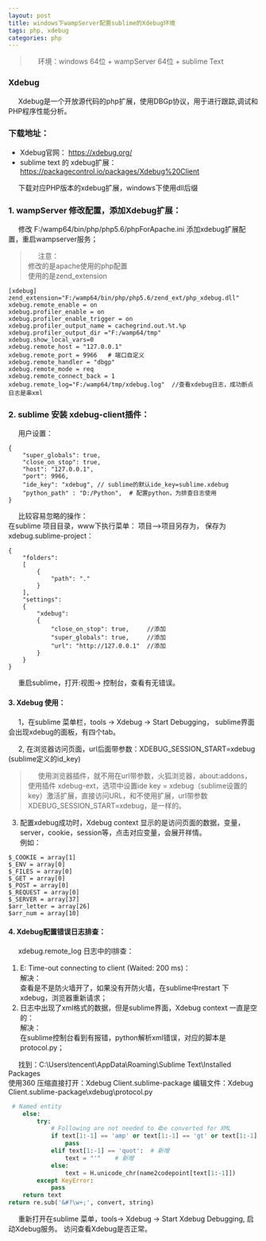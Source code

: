 ```yaml
---
layout: post
title: windows下wampServer配置sublime的Xdebug环境
tags: php, xdebug
categories: php
---
```

<style type="text/css">
    p{text-indent: 20px}
</style>
> 环境：windows 64位 + wampServer 64位 + sublime Text

### Xdebug 
<p>Xdebug是一个开放源代码的php扩展，使用DBGp协议，用于进行跟踪,调试和PHP程序性能分析。</p>

### 下载地址：
- Xdebug官网： <https://xdebug.org/>
- sublime text 的 xdebug扩展：
<https://packagecontrol.io/packages/Xdebug%20Client>


下载对应PHP版本的xdebug扩展，windows下使用dll后缀
### 1. wampServer 修改配置，添加Xdebug扩展：
  修改 F:/wamp64/bin/php/php5.6/phpForApache.ini
 添加xdebug扩展配置，重启wampserver服务；
>注意：  
>修改的是apache使用的php配置  
>使用的是zend_extension  
```shell
[xdebug]
zend_extension="F:/wamp64/bin/php/php5.6/zend_ext/php_xdebug.dll"
xdebug.remote_enable = on
xdebug.profiler_enable = on
xdebug.profiler_enable_trigger = on
xdebug.profiler_output_name = cachegrind.out.%t.%p
xdebug.profiler_output_dir ="F:/wamp64/tmp"
xdebug.show_local_vars=0
xdebug.remote_host = "127.0.0.1"
xdebug.remote_port = 9966   # 端口自定义
xdebug.remote_handler = "dbgp"
xdebug.remote_mode = req
xdebug.remote_connect_back = 1
xdebug.remote_log="F:/wamp64/tmp/xdebug.log"  //查看xdebug日志，成功断点日志是串xml
```

### 2. sublime 安装 xdebug-client插件：
用户设置：
```shell
{
    "super_globals": true,
    "close_on_stop": true,
    "host": "127.0.0.1",
    "port": 9966,
    "ide_key": "xdebug", // sublime的默认ide_key=sublime.xdebug
    "python_path" : "D:/Python",  # 配置python，为排查日志使用
}
```

比较容易忽略的操作：  
在sublime 项目目录，www下执行菜单： 项目-->项目另存为， 保存为 xdebug.sublime-project：
```shell
{
	"folders":
	[
		{
			"path": "."
		}
	],
    "settings":
    {
        "xdebug":
        {
            "close_on_stop": true,     //添加
            "super_globals": true,     //添加
            "url": "http://127.0.0.1"  //添加
        }
    }
}
```

重启sublime，打开:视图-> 控制台，查看有无错误。

#### 3. Xdebug 使用：

1，在sublime 菜单栏，tools -> Xdebug -> Start Debugging， sublime界面会出现xdebug的面板，有四个tab。

2,  在浏览器访问页面，url后面带参数：XDEBUG_SESSION_START=xdebug (sublime定义的id_key)
> 使用浏览器插件，就不用在url带参数，火狐浏览器，about:addons，  使用插件 xdebug-ext，选项中设置ide key = xdebug（sublime设置的key）激活扩展，直接访问URL，和不使用扩展，url带参数XDEBUG_SESSION_START=xdebug，是一样的。

3. 配置xdebug成功时，Xdebug context 显示的是访问页面的数据，变量，server，cookie，session等，点击对应变量，会展开祥情。  
例如：
```shell
$_COOKIE = array[1]
$_ENV = array[0]
$_FILES = array[0]
$_GET = array[0]
$_POST = array[0]
$_REQUEST = array[0]
$_SERVER = array[37]
$arr_letter = array[26]
$arr_num = array[10]
```

#### 4. Xdebug配置错误日志排查：

xdebug.remote_log 日志中的l排查：
   1.   E: Time-out connecting to client (Waited: 200 ms)：  
        解决：  
        查看是不是防火墙开了，如果没有开防火墙，在sublime中restart 下xdebug，浏览器重新请求；
   2.  日志中出现了xml格式的数据，但是sublime界面，Xdebug context 一直是空的：  
       解决：  
       在sublime控制台看到有报错，python解析xml错误，对应的脚本是protocol.py；  

  找到：C:\Users\tencent\AppData\Roaming\Sublime Text\Installed Packages  
  使用360 压缩直接打开：Xdebug Client.sublime-package
  编辑文件：Xdebug Client.sublime-package\xdebug\protocol.py
```python
 # Named entity
    else:
        try:
            # Following are not needed to 《be converted for XML
            if text[1:-1] == 'amp' or text[1:-1] == 'gt' or text[1:-1] == 'lt':
                pass
            elif text[1:-1] == 'quot':  # 新增
                text = "'"    # 新增
            else:
                text = H.unicode_chr(name2codepoint[text[1:-1]])
        except KeyError:
            pass
    return text
return re.sub('&#?\w+;', convert, string)
```
重新打开在sublime 菜单，tools-> Xdebug -> Start Xdebug Debugging, 启动Xdebug服务。 访问查看Xdebug是否正常。
